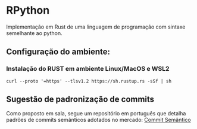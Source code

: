 # RPython
Implementação em Rust de uma linguagem de programação com sintaxe semelhante ao python.
## Configuração do ambiente:
### Instalação do RUST em ambiente Linux/MacOS e WSL2

```curl --proto '=https' --tlsv1.2 https://sh.rustup.rs -sSf | sh ```

## Sugestão de padronização de commits
Como proposto em sala, segue um repositório em português que detalha padrões de commits semânticos adotados no mercado: [Commit Semântico](https://github.com/iuricode/padroes-de-commits)
